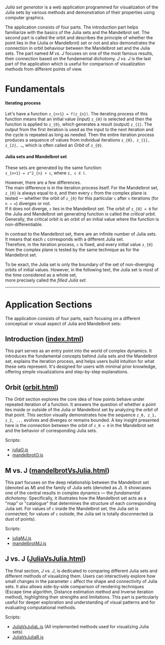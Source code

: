 *Julia set generator* is a web application programmed for visualization of the Julia sets by various methods and demonstration of their properties using computer graphics.

The application consists of four parts. The introduction part helps familiarize with the basics of the Julia sets and the Mandelbrot set. The second part is called the orbit and 
describes the principle of whether the point lies in the (Julia or Mandelbrot) set or not and also demonstrates the connection in orbit behaviour between the Mandelbrot set and 
the Julia sets. The part named *M vs. J* focuses on one of the most famous results, their connection based on the fundamental dichotomy. *J vs. J* is the last part of the application which is useful 
for comparison of visualization methods from different points of view.

# Fundamentals 

#### Iterating process

Let's have a function `z_{n+1} = f(z_{n})`. The iterating process of this function means that an initial value (input) `z_{0}` is selected and then the function is applied to `z_{0}`, 
which generates a result (output) `z_{1}`. The output from the first iteration is used as the input to the next iteration and the cycle is repeated as long as needed. 
Then the entire iteration process produces a sequence of values from individual iterations `z_{0}, z_{1}, z_{2}, …`, which is often called an *Orbit* of `z_{0}`.

#### Julia sets and Mandelbrot set

These sets are generated by the same function:  
`z_{n+1} = z^2_{n} + c`, where `z, c ∈ ℂ`.

However, there are a few differences.  
The main difference is in the iteration process itself. For the Mandelbrot set, `z_{0}` is always equal to `0`, and then every `c` from the complex plane is tested — whether the orbit of `z_{0}` for this particular `c` after `n` iterations (for `n → ∞`) diverges or not.  
If it does not diverge, `c` lies in the Mandelbrot set. The orbit of `z_{0} = 0` for the Julia and Mandelbrot set generating function is called the *critical orbit*.  
Generally, the critical orbit is an orbit of an initial value where the function is non-differentiable.

In contrast to the Mandelbrot set, there are an infinite number of Julia sets. It means that each `c` corresponds with a different Julia set.  
Therefore, in the iteration process, `c` is fixed, and every initial value `z_{0}` from the complex plane is tested by the same technique as for the Mandelbrot set.

To be exact, the Julia set is only the boundary of the set of non-diverging orbits of initial values. However, in the following text, the Julia set is most of the time considered as a whole set,  
more precisely called the *filled Julia set*.

---

# Application Sections

The application consists of four parts, each focusing on a different conceptual or visual aspect of Julia and Mandelbrot sets:

## Introduction ([index.html](https://github.com/Machar6/JuliaSetGenerator/blob/main/index.html))

This part serves as an entry point into the world of complex dynamics. It introduces the fundamental concepts behind Julia sets and the Mandelbrot set, explains the iteration process, and helps users build intuition for what these sets represent. It's designed for users with minimal prior knowledge, offering simple visualizations and step-by-step explanations.

## Orbit ([orbit.html](https://github.com/Machar6/JuliaSetGenerator/blob/main/orbit.html))

The *Orbit* section explores the core idea of how points behave under repeated iteration of a function. It answers the question of whether a point lies inside or outside of the Julia or Mandelbrot set by analyzing the *orbit* of that point. This section visually demonstrates how the sequence `z_0, z_1, z_2, ...` evolves and diverges or remains bounded. A key insight presented here is the connection between the orbit of `z_0 = 0` in the Mandelbrot set and the behavior of corresponding Julia sets.

Scripts:
- [juliaO.js](https://github.com/Machar6/JuliaSetGenerator/blob/main/juliaO.js)
- [mandelbrotO.js](https://github.com/Machar6/JuliaSetGenerator/blob/main/mandelbrotO.js)

## M vs. J ([mandelbrotVsJulia.html](https://github.com/Machar6/JuliaSetGenerator/blob/main/mandelbrotVsJulia.html))

This part focuses on the deep relationship between the Mandelbrot set (denoted as *M*) and the family of Julia sets (denoted as *J*). It showcases one of the central results in complex dynamics — the *fundamental dichotomy*. Specifically, it illustrates how the Mandelbrot set acts as a "map" or "catalogue" that determines the structure of each corresponding Julia set. For values of `c` inside the Mandelbrot set, the Julia set is connected; for values of `c` outside, the Julia set is totally disconnected (a dust of points).

Scripts:
- [juliaMJ.js](https://github.com/Machar6/JuliaSetGenerator/blob/main/juliaMJ.js)
- [mandelbrotMJ.js](https://github.com/Machar6/JuliaSetGenerator/blob/main/mandelbrotMJ.js)

## J vs. J ([JuliaVsJulia.html](https://github.com/Machar6/JuliaSetGenerator/blob/main/mandelbrotVsJulia.html))

The final section, *J vs. J*, is dedicated to comparing different Julia sets and different methods of visualizing them. Users can interactively explore how small changes in the parameter `c` affect the shape and connectivity of Julia sets. It also allows side-by-side comparison of rendering techniques (Escape time algorithm, Distance estimation method and Inverse iteration method), highlighting their strengths and limitations. This part is particularly useful for deeper exploration and understanding of visual patterns and for evaluating computational methods.

Scripts:
- [JuliaVsJuliaL.js](https://github.com/Machar6/JuliaSetGenerator/blob/main/JuliaVsJuliaL.js) (All implemented methods used for visualizing Julia sets)
- [JuliaVsJuliaR.js](https://github.com/Machar6/JuliaSetGenerator/blob/main/JuliaVsJuliaR.js)

